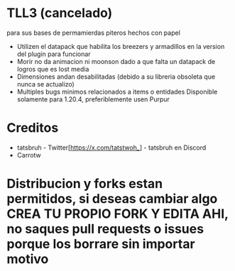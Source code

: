 # TLL3 (cancelado)
para sus bases de permamierdas piteros hechos con papel
- Utilizen el datapack que habilita los breezers y armadillos en la version del plugin para funcionar
- Morir no da animacion ni moonson dado a que falta un datapack de logros que es lost media
- Dimensiones andan desabilitadas (debido a su libreria obsoleta que nunca se actualizo)
- Multiples bugs minimos relacionados a items o entidades
Disponible solamente para 1.20.4, preferiblemente usen Purpur 

# Creditos
- tatsbruh - Twitter[https://x.com/tatstwoh_] - tatsbruh en Discord
- Carrotw

# Distribucion y forks estan permitidos, si deseas cambiar algo CREA TU PROPIO FORK Y EDITA AHI, no saques pull requests o issues porque los borrare sin importar motivo 
